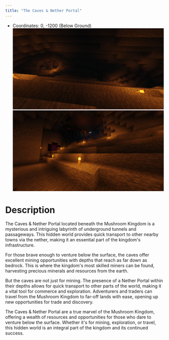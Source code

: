 ```yaml
---
title: "The Caves & Nether Portal"
---
```

- Coordinates: 0, -1200 (Below Ground)
![](BNB-Survival/images/2023-02-05_15.43.18.png)
![](BNB-Survival/images/2023-02-05_15.09.30.png)
# Description
The Caves & Nether Portal located beneath the Mushroom Kingdom is a mysterious and intriguing labyrinth of underground tunnels and passageways. This hidden world provides quick transport to other nearby towns via the nether, making it an essential part of the kingdom's infrastructure.

For those brave enough to venture below the surface, the caves offer excellent mining opportunities with depths that reach as far down as bedrock. This is where the kingdom's most skilled miners can be found, harvesting precious minerals and resources from the earth.

But the caves are not just for mining. The presence of a Nether Portal within their depths allows for quick transport to other parts of the world, making it a vital tool for commerce and exploration. Adventurers and traders can travel from the Mushroom Kingdom to far-off lands with ease, opening up new opportunities for trade and discovery.

The Caves & Nether Portal are a true marvel of the Mushroom Kingdom, offering a wealth of resources and opportunities for those who dare to venture below the surface. Whether it's for mining, exploration, or travel, this hidden world is an integral part of the kingdom and its continued success.
